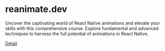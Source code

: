 # reanimate.dev

Uncover the captivating world of React Native animations and elevate your skills with this comprehensive course. Explore fundamental and advanced techniques to harness the full potential of animations in React Native. 

[Detail](https://eduitfree.com/courses/reanimate-dev)
